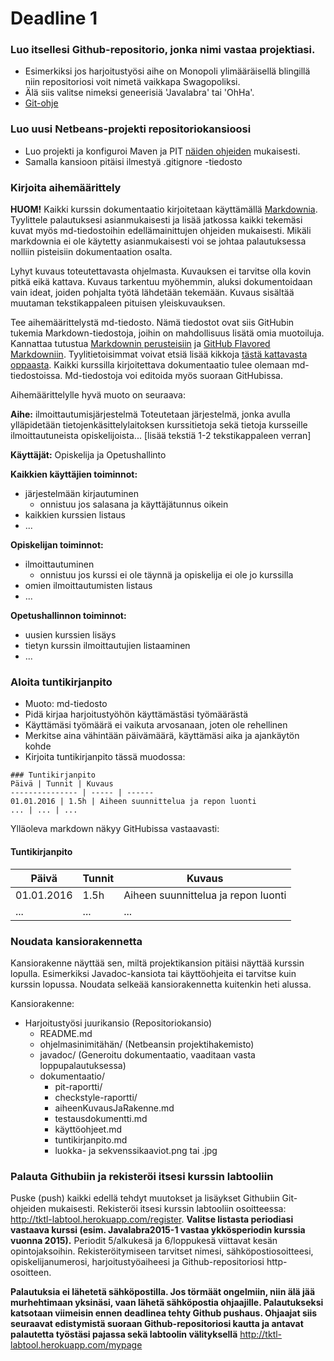 ﻿# Deadline 1

### Luo itsellesi Github-repositorio, jonka nimi vastaa projektiasi.
* Esimerkiksi jos harjoitustyösi aihe on Monopoli ylimääräisellä blingillä niin repositoriosi voit nimetä vaikkapa Swagopoliksi.
* Älä siis valitse nimeksi geneerisiä 'Javalabra' tai 'OhHa'.
* [Git-ohje](Git-ohje.md)

### Luo uusi Netbeans-projekti repositoriokansioosi
* Luo projekti ja konfiguroi Maven ja PIT [näiden ohjeiden](Maven-ja-PIT.md) mukaisesti.
* Samalla kansioon pitäisi ilmestyä .gitignore -tiedosto

### Kirjoita aihemäärittely

**HUOM!** Kaikki kurssin dokumentaatio kirjoitetaan käyttämällä [Markdownia](https://help.github.com/articles/markdown-basics/). Tyylittele palautuksesi asianmukaisesti ja lisää jatkossa kaikki tekemäsi kuvat myös md-tiedostoihin edellämainittujen ohjeiden mukaisesti. Mikäli markdownia ei ole käytetty asianmukaisesti voi se johtaa palautuksessa nolliin pisteisiin dokumentaation osalta. 

Lyhyt kuvaus toteutettavasta ohjelmasta. Kuvauksen ei tarvitse olla kovin pitkä eikä kattava. Kuvaus tarkentuu myöhemmin, aluksi dokumentoidaan vain ideat, joiden pohjalta työtä lähdetään tekemään. Kuvaus sisältää muutaman tekstikappaleen pituisen yleiskuvauksen.

Tee aihemäärittelystä md-tiedosto. Nämä tiedostot ovat siis GitHubin tukemia Markdown-tiedostoja, joihin on mahdollisuus lisätä omia muotoiluja. Kannattaa tutustua  [Markdownin perusteisiin](https://help.github.com/articles/markdown-basics) ja [GitHub Flavored Markdowniin](https://help.github.com/articles/github-flavored-markdown). Tyylitietoisimmat voivat etsiä lisää kikkoja [tästä kattavasta oppaasta](http://guides.github.com/overviews/mastering-markdown/). Kaikki kurssilla kirjoitettava dokumentaatio tulee olemaan md-tiedostoissa. Md-tiedostoja voi editoida myös suoraan GitHubissa.

Aihemäärittelylle hyvä muoto on seuraava:

**Aihe:** ilmoittautumisjärjestelmä
Toteutetaan järjestelmä, jonka avulla ylläpidetään tietojenkäsittelylaitoksen kurssitietoja sekä tietoja kursseille ilmoittautuneista opiskelijoista... [lisää tekstiä 1-2 tekstikappaleen verran]

**Käyttäjät:** Opiskelija ja Opetushallinto

**Kaikkien käyttäjien toiminnot:**
* järjestelmään kirjautuminen
  * onnistuu jos salasana ja käyttäjätunnus oikein
* kaikkien kurssien listaus
* ...

**Opiskelijan toiminnot:**
* ilmoittautuminen
  * onnistuu jos kurssi ei ole täynnä ja opiskelija ei ole jo kurssilla
* omien ilmoittautumisten listaus
* ...

**Opetushallinnon toiminnot:**
* uusien kurssien lisäys
* tietyn kurssin ilmoittautujien listaaminen
* ...

### Aloita tuntikirjanpito

* Muoto: md-tiedosto
* Pidä kirjaa harjoitustyöhön käyttämästäsi työmäärästä
* Käyttämäsi työmäärä ei vaikuta arvosanaan, joten ole rehellinen
* Merkitse aina vähintään päivämäärä, käyttämäsi aika ja ajankäytön kohde
* Kirjoita tuntikirjanpito tässä muodossa:
```
### Tuntikirjanpito
Päivä | Tunnit | Kuvaus
--------------- | ----- | ------
01.01.2016 | 1.5h | Aiheen suunnittelua ja repon luonti
... | ... | ...
```
Ylläoleva markdown näkyy GitHubissa vastaavasti:
#### Tuntikirjanpito ####
Päivä | Tunnit | Kuvaus
--------------- | ----- | ------
01.01.2016 | 1.5h | Aiheen suunnittelua ja repon luonti
... | ... | ...

### Noudata kansiorakennetta

Kansiorakenne näyttää sen, miltä projektikansion pitäisi näyttää kurssin lopulla. Esimerkiksi Javadoc-kansiota tai käyttöohjeita ei tarvitse kuin kurssin lopussa. Noudata selkeää kansiorakennetta kuitenkin heti alussa. 

Kansiorakenne:
* Harjoitustyösi juurikansio (Repositoriokansio)
  * README.md
  * ohjelmasinimitähän/ (Netbeansin projektihakemisto)
  * javadoc/ (Generoitu dokumentaatio, vaaditaan vasta loppupalautuksessa)
  * dokumentaatio/
    * pit-raportti/
    * checkstyle-raportti/
    * aiheenKuvausJaRakenne.md
    * testausdokumentti.md
    * käyttöohjeet.md
    * tuntikirjanpito.md
    * luokka- ja sekvenssikaaviot.png tai .jpg

### Palauta Githubiin ja rekisteröi itsesi kurssin labtooliin

Puske (push) kaikki edellä tehdyt muutokset ja lisäykset Githubiin Git-ohjeiden mukaisesti.
Rekisteröi itsesi kurssin labtooliin osoitteessa: http://tktl-labtool.herokuapp.com/register. **Valitse listasta periodiasi vastaava kurssi (esim. Javalabra2015-1 vastaa ykkösperiodin kurssia vuonna 2015).** Periodit 5/alkukesä ja 6/loppukesä viittavat kesän opintojaksoihin. Rekisteröitymiseen tarvitset nimesi, sähköpostiosoitteesi, opiskelijanumerosi, harjoitustyöaiheesi ja Github-repositoriosi http-osoitteen.

**Palautuksia ei lähetetä sähköpostilla. Jos törmäät ongelmiin, niin älä jää murhehtimaan yksinäsi, vaan lähetä sähköpostia ohjaajille. Palautukseksi katsotaan viimeisin ennen deadlinea tehty Github pushaus. Ohjaajat siis seuraavat edistymistä suoraan Github-repositoriosi kautta ja antavat palautetta työstäsi pajassa sekä labtoolin välityksellä** http://tktl-labtool.herokuapp.com/mypage
